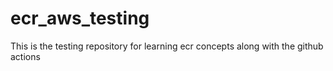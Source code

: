 # ecr_aws_testing
This is the testing repository for learning ecr concepts along with the github actions
